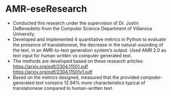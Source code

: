 # AMR-eseResearch
* Conducted this research under the supervision of Dr. Justin DeBenedetto from the Computer Science Department of Villanova University. 
* Developed and implemented 4 quantitative metrics in Python to evaluate the presence of translationese, the decrease in the
natural-sounding of the text, in an AMR-to-text generation system’s output. Used AMR 2.0 as text input for human written vs computer generated text. 
* The methods are developed based on these research articles: 
https://arxiv.org/pdf/2304.11501.pdf 
https://arxiv.org/pdf/2304.11501v1.pdf
* Based on the metrics designed, measured that the provided computer-generated text contains 12.94% more characteristics
typical of translationese compared to human-written text.
